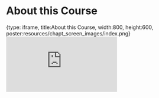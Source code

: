 # About this Course
 
{type: iframe, title:About this Course, width:800, height:600, poster:resources/chapt_screen_images/index.png}
![](https://hutchdatascience.org/Choosing_Genomics_Tools/no_toc/index.html)
 

 
